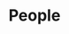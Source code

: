 ---
title: People
summary: team members
type: landing

# Page title
#title: My page
# Page type - we want a landing page (such as a homepage)
#type: landing

# Your landing page sections - add as many different content blocks as you like
sections:
  # A section to display blog posts
  - block: collection
    id: PhD Students
    content:
      title: Team Members
      #subtitle: A subtitle
      #text: Add any **markdown** formatted content here - text, images, videos, galleries - and even HTML code!
      # Display content from the `content/people/` folder
      filters:
        folders:
          - people
    design:
      # Choose how many columns the section has. Valid values: '1' or '2'.
      columns: '1'
      # Choose your content listing view - here we use the `showcase` view
      view: showcase
      # For the Showcase view, do you want to flip alternate rows?
      flip_alt_rows: false
    show_date: false
---